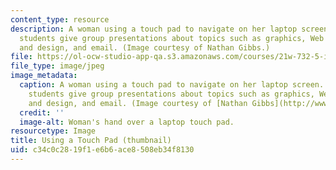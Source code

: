 ```yaml
---
content_type: resource
description: A woman using a touch pad to navigate on her laptop screen. In this course,
  students give group presentations about topics such as graphics, Web page writing
  and design, and email. (Image courtesy of Nathan Gibbs.)
file: https://ol-ocw-studio-app-qa.s3.amazonaws.com/courses/21w-732-5-introduction-to-technical-communication-explorations-in-scientific-and-technical-writing-fall-2006/c34c0c2819f1e6b6ace8508eb34f8130_21w-732-5f06-th.jpg
file_type: image/jpeg
image_metadata:
  caption: A woman using a touch pad to navigate on her laptop screen. In this course,
    students give group presentations about topics such as graphics, Web page writing
    and design, and email. (Image courtesy of [Nathan Gibbs](http://www.nathangibbs.com/).)
  credit: ''
  image-alt: Woman's hand over a laptop touch pad.
resourcetype: Image
title: Using a Touch Pad (thumbnail)
uid: c34c0c28-19f1-e6b6-ace8-508eb34f8130
---
```

